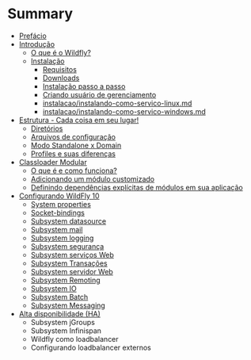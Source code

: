 # Summary

* [Prefácio](README.md)
* [Introdução](introducao.md)
  * [O que é o Wildfly?](o_que_e_wildfly.md)
  * [Instalação](instalacao.md)
    * [Requisitos](instalacao/requisitos.md)
    * [Downloads](instalacao/downloads.md)
    * [Instalação passo a passo](instalacao/instalacao_passo_a_passo.md)
    * [Criando usuário de gerenciamento](instalacao/criando_usuario_de_gerenciamento.md)
    * [instalacao/instalando-como-servico-linux.md](/instalacao/instalando-como-servico-linux.md)
    * [instalacao/instalando-como-servico-windows.md](/instalacao/instalando-como-servico-windows.md)
* [Estrutura - Cada coisa em seu lugar!](estrutura_-_cada_coisa_em_seu_lugar.md)
  * [Diretórios](estrutura/diretorios.md)
  * [Arquivos de configuração](estrutura/arquivos_de_configuracao.md)
  * [Modo Standalone x Domain](estrutura/modo_standalone_x_domain.md)
  * [Profiles e suas diferenças](estrutura/profiles_e_suas_diferencas.md)
* [Classloader Modular](classloader/introducao.md)
  * [O que é e como funciona?](classloader/como_funciona.md)
  * [Adicionando um módulo customizado](classloader/modulo_customizado.md)
  * [Definindo dependências explícitas de módulos em sua aplicação](classloader/dependencias_explicitas.md)
* [Configurando WildFly 10](configuracao/configurando_wildfly_10.md)
  * [System properties](configuracao/system-properties/system_properties.md)
  * [Socket-bindings](configuracao/socket-binding/socket-bindings.md)
  * [Subsystem datasource](configuracao/datasource/configurando_data_sources.md)
  * [Subsystem mail](configuracao/mail/configurando_envio_de_email.md)
  * [Subsystem logging](configuracao/logging/configurando_o_subsystem_logging.md)
  * [Subsystem segurança](configuracao/seguranca/README.md)
  * [Subsystem serviços Web](configuracao/servicos-web/README.md)
  * [Subsystem Transações](configuracao/transacoes/README.md)
  * [Subsystem servidor Web](configuracao/web/README.md)
  * [Subsystem Remoting](configuracao/remoting/README.md)
  * [Subsystem IO](configuracao/io/README.md)
  * [Subsystem Batch](configuracao/batch/README.md)
  * [Subsystem Messaging](configuracao/messaging/README.md)
* [Alta disponibilidade \(HA\)](configuracao/alta-disponibilidade/README.md)
  * Subsystem jGroups
  * Subsystem Infinispan
  * Wildfly como loadbalancer
  * Configurando loadbalancer externos

